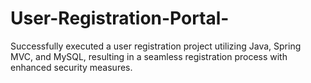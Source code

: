 # User-Registration-Portal-
Successfully executed a user registration project utilizing Java, Spring  MVC, and MySQL, resulting in a seamless registration process with  enhanced security measures.
